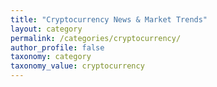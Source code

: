 ```yaml
---
title: "Cryptocurrency News & Market Trends"
layout: category
permalink: /categories/cryptocurrency/
author_profile: false
taxonomy: category
taxonomy_value: cryptocurrency
---
```

